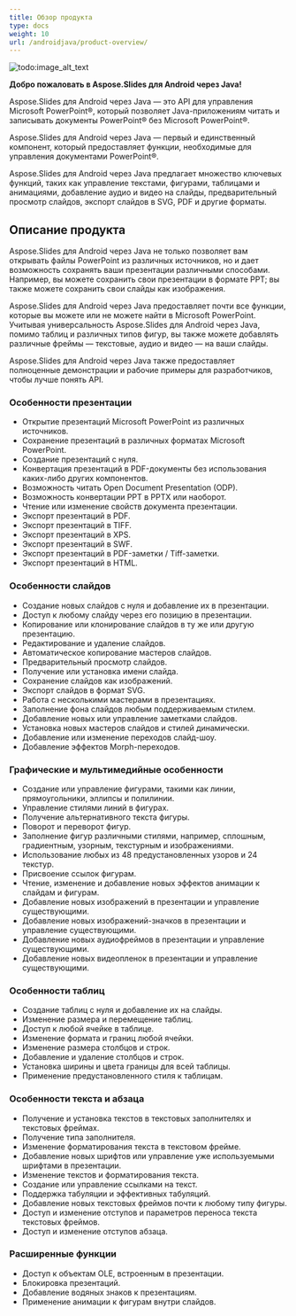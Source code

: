 ```yaml
---
title: Обзор продукта
type: docs
weight: 10
url: /androidjava/product-overview/
---
```


![todo:image_alt_text](product-overview_1.png)

**Добро пожаловать в Aspose.Slides для Android через Java!**

Aspose.Slides для Android через Java — это API для управления Microsoft PowerPoint®, который позволяет Java-приложениям читать и записывать документы PowerPoint® без Microsoft PowerPoint®.

Aspose.Slides для Android через Java — первый и единственный компонент, который предоставляет функции, необходимые для управления документами PowerPoint®.

Aspose.Slides для Android через Java предлагает множество ключевых функций, таких как управление текстами, фигурами, таблицами и анимациями, добавление аудио и видео на слайды, предварительный просмотр слайдов, экспорт слайдов в SVG, PDF и другие форматы.


## **Описание продукта**
Aspose.Slides для Android через Java не только позволяет вам открывать файлы PowerPoint из различных источников, но и дает возможность сохранять ваши презентации различными способами. Например, вы можете сохранить свои презентации в формате PPT; вы также можете сохранить свои слайды как изображения.

Aspose.Slides для Android через Java предоставляет почти все функции, которые вы можете или не можете найти в Microsoft PowerPoint. Учитывая универсальность Aspose.Slides для Android через Java, помимо таблиц и различных типов фигур, вы также можете добавлять различные фреймы — текстовые, аудио и видео — на ваши слайды.

Aspose.Slides для Android через Java также предоставляет полноценные демонстрации и рабочие примеры для разработчиков, чтобы лучше понять API.
### **Особенности презентации**
- Открытие презентаций Microsoft PowerPoint из различных источников.
- Сохранение презентаций в различных форматах Microsoft PowerPoint.
- Создание презентаций с нуля.
- Конвертация презентаций в PDF-документы без использования каких-либо других компонентов.
- Возможность читать Open Document Presentation (ODP).
- Возможность конвертации PPT в PPTX или наоборот.
- Чтение или изменение свойств документа презентации.
- Экспорт презентаций в PDF.
- Экспорт презентаций в TIFF.
- Экспорт презентаций в XPS.
- Экспорт презентаций в SWF.
- Экспорт презентаций в PDF-заметки / Tiff-заметки.
- Экспорт презентаций в HTML.
### **Особенности слайдов**
- Создание новых слайдов с нуля и добавление их в презентации.
- Доступ к любому слайду через его позицию в презентации.
- Копирование или клонирование слайдов в ту же или другую презентацию.
- Редактирование и удаление слайдов.
- Автоматическое копирование мастеров слайдов.
- Предварительный просмотр слайдов.
- Получение или установка имени слайда.
- Сохранение слайдов как изображений.
- Экспорт слайдов в формат SVG.
- Работа с несколькими мастерами в презентациях.
- Заполнение фона слайдов любым поддерживаемым стилем.
- Добавление новых или управление заметками слайдов.
- Установка новых мастеров слайдов и стилей динамически.
- Добавление или изменение переходов слайд-шоу.
- Добавление эффектов Morph-переходов.
### **Графические и мультимедийные особенности**
- Создание или управление фигурами, такими как линии, прямоугольники, эллипсы и полилинии.
- Управление стилями линий в фигурах.
- Получение альтернативного текста фигуры.
- Поворот и переворот фигур.
- Заполнение фигур различными стилями, например, сплошным, градиентным, узорным, текстурным и изображениями.
- Использование любых из 48 предустановленных узоров и 24 текстур.
- Присвоение ссылок фигурам.
- Чтение, изменение и добавление новых эффектов анимации к слайдам и фигурам.
- Добавление новых изображений в презентации и управление существующими.
- Добавление новых изображений-значков в презентации и управление существующими.
- Добавление новых аудиофреймов в презентации и управление существующими.
- Добавление новых видеопленок в презентации и управление существующими.
### **Особенности таблиц**
- Создание таблиц с нуля и добавление их на слайды.
- Изменение размера и перемещение таблиц.
- Доступ к любой ячейке в таблице.
- Изменение формата и границ любой ячейки.
- Изменение размера столбцов и строк.
- Добавление и удаление столбцов и строк.
- Установка ширины и цвета границы для всей таблицы.
- Применение предустановленного стиля к таблицам.
### **Особенности текста и абзаца**
- Получение и установка текстов в текстовых заполнителях и текстовых фреймах.
- Получение типа заполнителя.
- Изменение форматирования текста в текстовом фрейме.
- Добавление новых шрифтов или управление уже используемыми шрифтами в презентации.
- Изменение текстов и форматирования текста.
- Создание или управление ссылками на текст.
- Поддержка табуляции и эффективных табуляций.
- Добавление новых текстовых фреймов почти к любому типу фигуры.
- Доступ и изменение отступов и параметров переноса текста текстовых фреймов.
- Доступ и изменение отступов абзаца.
### **Расширенные функции**
- Доступ к объектам OLE, встроенным в презентации.
- Блокировка презентаций.
- Добавление водяных знаков к презентациям.
- Применение анимации к фигурам внутри слайдов.